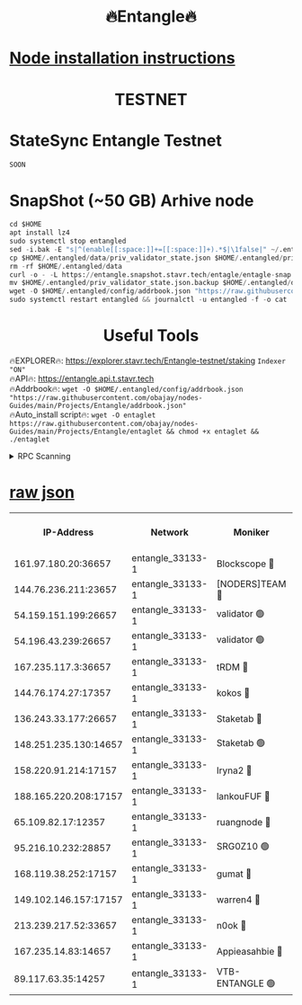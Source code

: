 <h1 align="center"> 🔥Entangle🔥</h1>

[Node installation instructions](https://github.com/obajay/nodes-Guides/tree/main/Projects/Entangle)
=

<h1 align="center"> TESTNET</h1>

# StateSync Entangle Testnet
```python
SOON
```
# SnapShot (~50 GB) Arhive node
```python
cd $HOME
apt install lz4
sudo systemctl stop entangled
sed -i.bak -E "s|^(enable[[:space:]]+=[[:space:]]+).*$|\1false|" ~/.entangled/config/config.toml
cp $HOME/.entangled/data/priv_validator_state.json $HOME/.entangled/priv_validator_state.json.backup
rm -rf $HOME/.entangled/data
curl -o - -L https://entangle.snapshot.stavr.tech/entagle/entagle-snap.tar.lz4 | lz4 -c -d - | tar -x -C $HOME/.entangled --strip-components 2
mv $HOME/.entangled/priv_validator_state.json.backup $HOME/.entangled/data/priv_validator_state.json
wget -O $HOME/.entangled/config/addrbook.json "https://raw.githubusercontent.com/obajay/nodes-Guides/main/Projects/Entangle/addrbook.json"
sudo systemctl restart entangled && journalctl -u entangled -f -o cat
```
 <h1 align="center"> Useful Tools</h1>
 
🔥EXPLORER🔥: https://explorer.stavr.tech/Entangle-testnet/staking        `Indexer "ON"` \
🔥API🔥:      https://entangle.api.t.stavr.tech \
🔥Addrbook🔥: ```wget -O $HOME/.entangled/config/addrbook.json "https://raw.githubusercontent.com/obajay/nodes-Guides/main/Projects/Entangle/addrbook.json"``` \
🔥Auto_install script🔥:  `wget -O entaglet https://raw.githubusercontent.com/obajay/nodes-Guides/main/Projects/Entangle/entaglet && chmod +x entaglet && ./entaglet`


<details>
<summary>RPC Scanning</summary>

<h2 align="center"> We scan nodes in real time every 4 hours. And we provide the final result of RPC endpoints.
We cannot influence the operation of these nodes in any way. </h2>


```python
If Voting Power is higher than 0 --> then the Node is a validator of the network and may be subject to attack and be a potential threat to the chain.
```
```python
We marked such validators with a red symbol
```

</details>

[raw json](https://rpc-check.entangt.stavr.tech/entangt/rpc-entangt-result.json)
=


<table><tr><th>IP-Address</th><th>Network</th><th>Moniker</th><th>Latest Block Height</th><th>Earliest Block Height</th><th>Catching Up</th><th>Tx Index</th><th>Voting Power</th><th>Scan Time</th></tr><tr><td>161.97.180.20:36657</td><td>entangle_33133-1</td><td>Blockscope 🔴</td><td>1175396</td><td>1</td><td>False</td><td>off</td><td>259586473635098</td><td>2023-12-17T22:52:11.697282856UTC</td></tr><tr><td>144.76.236.211:23657</td><td>entangle_33133-1</td><td>[NODERS]TEAM 🔴</td><td>1175399</td><td>1</td><td>False</td><td>off</td><td>47049700500000000</td><td>2023-12-17T22:52:22.280835867UTC</td></tr><tr><td>54.159.151.199:26657</td><td>entangle_33133-1</td><td>validator 🟢</td><td>1175400</td><td>1</td><td>False</td><td>on</td><td>0</td><td>2023-12-17T22:52:29.568269411UTC</td></tr><tr><td>54.196.43.239:26657</td><td>entangle_33133-1</td><td>validator 🟢</td><td>1112137</td><td>1</td><td>False</td><td>on</td><td>0</td><td>2023-12-17T22:52:30.196911141UTC</td></tr><tr><td>167.235.117.3:36657</td><td>entangle_33133-1</td><td>tRDM 🔴</td><td>1175400</td><td>1</td><td>False</td><td>on</td><td>56719660338000</td><td>2023-12-17T22:52:33.137116928UTC</td></tr><tr><td>144.76.174.27:17357</td><td>entangle_33133-1</td><td>kokos 🔴</td><td>1175397</td><td>145001</td><td>False</td><td>on</td><td>89890100000000</td><td>2023-12-17T22:52:19.106619786UTC</td></tr><tr><td>136.243.33.177:26657</td><td>entangle_33133-1</td><td>Staketab 🔴</td><td>1175399</td><td>660001</td><td>False</td><td>on</td><td>23111111100000</td><td>2023-12-17T22:52:24.566375135UTC</td></tr><tr><td>148.251.235.130:14657</td><td>entangle_33133-1</td><td>Staketab 🟢</td><td>1175396</td><td>660801</td><td>False</td><td>on</td><td>0</td><td>2023-12-17T22:52:11.414618319UTC</td></tr><tr><td>158.220.91.214:17157</td><td>entangle_33133-1</td><td>Iryna2 🔴</td><td>1175400</td><td>704001</td><td>False</td><td>on</td><td>180890937000019</td><td>2023-12-17T22:52:30.555883272UTC</td></tr><tr><td>188.165.220.208:17157</td><td>entangle_33133-1</td><td>lankouFUF 🔴</td><td>1175397</td><td>725001</td><td>False</td><td>on</td><td>180899900000002</td><td>2023-12-17T22:52:16.753086579UTC</td></tr><tr><td>65.109.82.17:12357</td><td>entangle_33133-1</td><td>ruangnode 🔴</td><td>1175396</td><td>806001</td><td>False</td><td>off</td><td>252606232826436</td><td>2023-12-17T22:52:12.097235209UTC</td></tr><tr><td>95.216.10.232:28857</td><td>entangle_33133-1</td><td>SRG0Z10 🟢</td><td>1175396</td><td>842001</td><td>False</td><td>off</td><td>0</td><td>2023-12-17T22:52:09.105106822UTC</td></tr><tr><td>168.119.38.252:17157</td><td>entangle_33133-1</td><td>gumat 🔴</td><td>1175397</td><td>962001</td><td>False</td><td>on</td><td>253013548351851</td><td>2023-12-17T22:52:16.445312073UTC</td></tr><tr><td>149.102.146.157:17157</td><td>entangle_33133-1</td><td>warren4 🔴</td><td>1175399</td><td>1054001</td><td>False</td><td>on</td><td>161480740514179</td><td>2023-12-17T22:52:21.932265126UTC</td></tr><tr><td>213.239.217.52:33657</td><td>entangle_33133-1</td><td>n0ok 🔴</td><td>1175400</td><td>1075400</td><td>False</td><td>off</td><td>46574292273662988</td><td>2023-12-17T22:52:28.921496762UTC</td></tr><tr><td>167.235.14.83:14657</td><td>entangle_33133-1</td><td>Appieasahbie 🔴</td><td>1175400</td><td>1076001</td><td>False</td><td>on</td><td>44568809900999996</td><td>2023-12-17T22:52:30.861787628UTC</td></tr><tr><td>89.117.63.35:14257</td><td>entangle_33133-1</td><td>VTB-ENTANGLE 🟢</td><td>1175397</td><td>1162001</td><td>False</td><td>off</td><td>0</td><td>2023-12-17T22:52:19.458225108UTC</td></tr></table>
